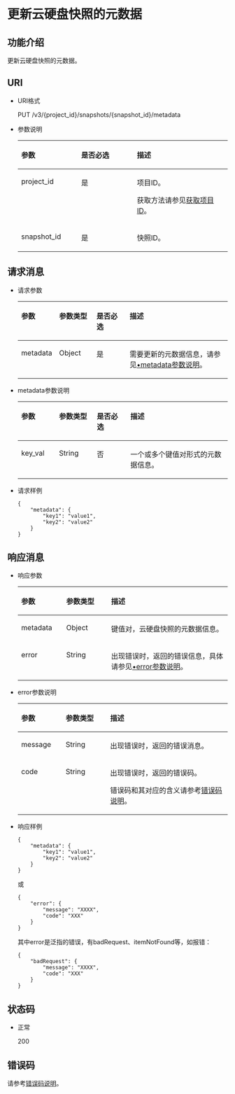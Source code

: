 # 更新云硬盘快照的元数据<a name="evs_04_3065"></a>

## 功能介绍<a name="section4805694511340"></a>

更新云硬盘快照的元数据。

## URI<a name="section268627411340"></a>

-   URI格式

    PUT /v3/\{project\_id\}/snapshots/\{snapshot\_id\}/metadata

-   参数说明

    <a name="table5655293911340"></a>
    <table><thead align="left"><tr id="row4718979611340"><th class="cellrowborder" valign="top" width="28.57%" id="mcps1.1.4.1.1"><p id="p6427715211340"><a name="p6427715211340"></a><a name="p6427715211340"></a>参数</p>
    </th>
    <th class="cellrowborder" valign="top" width="26.529999999999998%" id="mcps1.1.4.1.2"><p id="p3906685711340"><a name="p3906685711340"></a><a name="p3906685711340"></a>是否必选</p>
    </th>
    <th class="cellrowborder" valign="top" width="44.9%" id="mcps1.1.4.1.3"><p id="p1029885411340"><a name="p1029885411340"></a><a name="p1029885411340"></a>描述</p>
    </th>
    </tr>
    </thead>
    <tbody><tr id="row2890086411340"><td class="cellrowborder" valign="top" width="28.57%" headers="mcps1.1.4.1.1 "><p id="p5926863811340"><a name="p5926863811340"></a><a name="p5926863811340"></a>project_id</p>
    </td>
    <td class="cellrowborder" valign="top" width="26.529999999999998%" headers="mcps1.1.4.1.2 "><p id="p3603037711340"><a name="p3603037711340"></a><a name="p3603037711340"></a>是</p>
    </td>
    <td class="cellrowborder" valign="top" width="44.9%" headers="mcps1.1.4.1.3 "><p id="p3277940011340"><a name="p3277940011340"></a><a name="p3277940011340"></a>项目ID。</p>
    <p id="p55811451337"><a name="p55811451337"></a><a name="p55811451337"></a>获取方法请参见<a href="获取项目ID.md">获取项目ID</a>。</p>
    </td>
    </tr>
    <tr id="row2657914711340"><td class="cellrowborder" valign="top" width="28.57%" headers="mcps1.1.4.1.1 "><p id="p542726811340"><a name="p542726811340"></a><a name="p542726811340"></a>snapshot_id</p>
    </td>
    <td class="cellrowborder" valign="top" width="26.529999999999998%" headers="mcps1.1.4.1.2 "><p id="p3695552511340"><a name="p3695552511340"></a><a name="p3695552511340"></a>是</p>
    </td>
    <td class="cellrowborder" valign="top" width="44.9%" headers="mcps1.1.4.1.3 "><p id="p4060754311340"><a name="p4060754311340"></a><a name="p4060754311340"></a>快照ID。</p>
    </td>
    </tr>
    </tbody>
    </table>


## 请求消息<a name="section87667311340"></a>

-   请求参数

    <a name="evs_04_2102_table31588048"></a>
    <table><thead align="left"><tr id="evs_04_2102_row57330849"><th class="cellrowborder" valign="top" width="17.82178217821782%" id="mcps1.1.5.1.1"><p id="evs_04_2102_p13287175"><a name="evs_04_2102_p13287175"></a><a name="evs_04_2102_p13287175"></a>参数</p>
    </th>
    <th class="cellrowborder" valign="top" width="17.82178217821782%" id="mcps1.1.5.1.2"><p id="evs_04_2102_p2519427"><a name="evs_04_2102_p2519427"></a><a name="evs_04_2102_p2519427"></a>参数类型</p>
    </th>
    <th class="cellrowborder" valign="top" width="15.841584158415841%" id="mcps1.1.5.1.3"><p id="evs_04_2102_p2747002"><a name="evs_04_2102_p2747002"></a><a name="evs_04_2102_p2747002"></a>是否必选</p>
    </th>
    <th class="cellrowborder" valign="top" width="48.51485148514851%" id="mcps1.1.5.1.4"><p id="evs_04_2102_p21180630"><a name="evs_04_2102_p21180630"></a><a name="evs_04_2102_p21180630"></a>描述</p>
    </th>
    </tr>
    </thead>
    <tbody><tr id="evs_04_2102_row53167494153413"><td class="cellrowborder" valign="top" width="17.82178217821782%" headers="mcps1.1.5.1.1 "><p id="evs_04_2102_p11599783153413"><a name="evs_04_2102_p11599783153413"></a><a name="evs_04_2102_p11599783153413"></a>metadata</p>
    </td>
    <td class="cellrowborder" valign="top" width="17.82178217821782%" headers="mcps1.1.5.1.2 "><p id="evs_04_2102_p58405153413"><a name="evs_04_2102_p58405153413"></a><a name="evs_04_2102_p58405153413"></a>Object</p>
    </td>
    <td class="cellrowborder" valign="top" width="15.841584158415841%" headers="mcps1.1.5.1.3 "><p id="evs_04_2102_p4730855153413"><a name="evs_04_2102_p4730855153413"></a><a name="evs_04_2102_p4730855153413"></a>是</p>
    </td>
    <td class="cellrowborder" valign="top" width="48.51485148514851%" headers="mcps1.1.5.1.4 "><p id="evs_04_2102_p47654998153413"><a name="evs_04_2102_p47654998153413"></a><a name="evs_04_2102_p47654998153413"></a>需要更新的元数据信息，请参见<a href="#evs_04_2102_li54973602211845">•metadata参数说明</a>。</p>
    </td>
    </tr>
    </tbody>
    </table>

-   <a name="evs_04_2102_li54973602211845"></a>metadata参数说明

    <a name="evs_04_2102_table32717123212358"></a>
    <table><thead align="left"><tr id="evs_04_2102_row2280240212358"><th class="cellrowborder" valign="top" width="18%" id="mcps1.1.5.1.1"><p id="evs_04_2102_p50481723212358"><a name="evs_04_2102_p50481723212358"></a><a name="evs_04_2102_p50481723212358"></a>参数</p>
    </th>
    <th class="cellrowborder" valign="top" width="18%" id="mcps1.1.5.1.2"><p id="evs_04_2102_p62487767212358"><a name="evs_04_2102_p62487767212358"></a><a name="evs_04_2102_p62487767212358"></a>参数类型</p>
    </th>
    <th class="cellrowborder" valign="top" width="16%" id="mcps1.1.5.1.3"><p id="evs_04_2102_p28344363212358"><a name="evs_04_2102_p28344363212358"></a><a name="evs_04_2102_p28344363212358"></a>是否必选</p>
    </th>
    <th class="cellrowborder" valign="top" width="48%" id="mcps1.1.5.1.4"><p id="evs_04_2102_p14192096212358"><a name="evs_04_2102_p14192096212358"></a><a name="evs_04_2102_p14192096212358"></a>描述</p>
    </th>
    </tr>
    </thead>
    <tbody><tr id="evs_04_2102_row8709150212358"><td class="cellrowborder" valign="top" width="18%" headers="mcps1.1.5.1.1 "><p id="evs_04_2102_p34352524212358"><a name="evs_04_2102_p34352524212358"></a><a name="evs_04_2102_p34352524212358"></a>key_val</p>
    </td>
    <td class="cellrowborder" valign="top" width="18%" headers="mcps1.1.5.1.2 "><p id="evs_04_2102_p31091026212358"><a name="evs_04_2102_p31091026212358"></a><a name="evs_04_2102_p31091026212358"></a>String</p>
    </td>
    <td class="cellrowborder" valign="top" width="16%" headers="mcps1.1.5.1.3 "><p id="evs_04_2102_p35345177212358"><a name="evs_04_2102_p35345177212358"></a><a name="evs_04_2102_p35345177212358"></a>否</p>
    </td>
    <td class="cellrowborder" valign="top" width="48%" headers="mcps1.1.5.1.4 "><p id="evs_04_2102_p44387080212358"><a name="evs_04_2102_p44387080212358"></a><a name="evs_04_2102_p44387080212358"></a>一个或多个键值对形式的元数据信息。</p>
    </td>
    </tr>
    </tbody>
    </table>

-   请求样例

    ```
    {
        "metadata": {
            "key1": "value1", 
            "key2": "value2"
        }
    }
    ```


## 响应消息<a name="section5147449911340"></a>

-   响应参数

    <a name="evs_04_2102_table11977025201856"></a>
    <table><thead align="left"><tr id="evs_04_2102_row8102228201856"><th class="cellrowborder" valign="top" width="21.43%" id="mcps1.1.4.1.1"><p id="evs_04_2102_p52300707201856"><a name="evs_04_2102_p52300707201856"></a><a name="evs_04_2102_p52300707201856"></a>参数</p>
    </th>
    <th class="cellrowborder" valign="top" width="21.43%" id="mcps1.1.4.1.2"><p id="evs_04_2102_p3642697315541"><a name="evs_04_2102_p3642697315541"></a><a name="evs_04_2102_p3642697315541"></a>参数类型</p>
    </th>
    <th class="cellrowborder" valign="top" width="57.14%" id="mcps1.1.4.1.3"><p id="evs_04_2102_p17319263201856"><a name="evs_04_2102_p17319263201856"></a><a name="evs_04_2102_p17319263201856"></a>描述</p>
    </th>
    </tr>
    </thead>
    <tbody><tr id="evs_04_2102_row60683035201856"><td class="cellrowborder" valign="top" width="21.43%" headers="mcps1.1.4.1.1 "><p id="evs_04_2102_p16378828201856"><a name="evs_04_2102_p16378828201856"></a><a name="evs_04_2102_p16378828201856"></a>metadata</p>
    </td>
    <td class="cellrowborder" valign="top" width="21.43%" headers="mcps1.1.4.1.2 "><p id="evs_04_2102_p6490369115541"><a name="evs_04_2102_p6490369115541"></a><a name="evs_04_2102_p6490369115541"></a>Object</p>
    </td>
    <td class="cellrowborder" valign="top" width="57.14%" headers="mcps1.1.4.1.3 "><p id="evs_04_2102_p20205612201856"><a name="evs_04_2102_p20205612201856"></a><a name="evs_04_2102_p20205612201856"></a>键值对，云硬盘快照的元数据信息。</p>
    </td>
    </tr>
    <tr id="evs_04_2102_row2012491218193"><td class="cellrowborder" valign="top" width="21.43%" headers="mcps1.1.4.1.1 "><p id="evs_04_2102_p129522216412"><a name="evs_04_2102_p129522216412"></a><a name="evs_04_2102_p129522216412"></a>error</p>
    </td>
    <td class="cellrowborder" valign="top" width="21.43%" headers="mcps1.1.4.1.2 "><p id="evs_04_2102_p1595262111415"><a name="evs_04_2102_p1595262111415"></a><a name="evs_04_2102_p1595262111415"></a>String</p>
    </td>
    <td class="cellrowborder" valign="top" width="57.14%" headers="mcps1.1.4.1.3 "><p id="evs_04_2102_p109527215417"><a name="evs_04_2102_p109527215417"></a><a name="evs_04_2102_p109527215417"></a>出现错误时，返回的错误信息，具体请参见<a href="#evs_04_2102_li0419202382514">•error参数说明</a>。</p>
    </td>
    </tr>
    </tbody>
    </table>

-   <a name="evs_04_2102_li0419202382514"></a>error参数说明

    <a name="evs_04_2102_evs_04_2013_table15441099103019"></a>
    <table><thead align="left"><tr id="evs_04_2102_evs_04_2013_row54094047103019"><th class="cellrowborder" valign="top" width="21.17788221177882%" id="mcps1.1.4.1.1"><p id="evs_04_2102_evs_04_2013_p19541716103019"><a name="evs_04_2102_evs_04_2013_p19541716103019"></a><a name="evs_04_2102_evs_04_2013_p19541716103019"></a>参数</p>
    </th>
    <th class="cellrowborder" valign="top" width="21.17788221177882%" id="mcps1.1.4.1.2"><p id="evs_04_2102_evs_04_2013_p39375186103019"><a name="evs_04_2102_evs_04_2013_p39375186103019"></a><a name="evs_04_2102_evs_04_2013_p39375186103019"></a>参数类型</p>
    </th>
    <th class="cellrowborder" valign="top" width="57.64423557644236%" id="mcps1.1.4.1.3"><p id="evs_04_2102_evs_04_2013_p38578950103019"><a name="evs_04_2102_evs_04_2013_p38578950103019"></a><a name="evs_04_2102_evs_04_2013_p38578950103019"></a>描述</p>
    </th>
    </tr>
    </thead>
    <tbody><tr id="evs_04_2102_evs_04_2013_row59401790103019"><td class="cellrowborder" valign="top" width="21.17788221177882%" headers="mcps1.1.4.1.1 "><p id="evs_04_2102_evs_04_2013_p46815658103019"><a name="evs_04_2102_evs_04_2013_p46815658103019"></a><a name="evs_04_2102_evs_04_2013_p46815658103019"></a>message</p>
    </td>
    <td class="cellrowborder" valign="top" width="21.17788221177882%" headers="mcps1.1.4.1.2 "><p id="evs_04_2102_evs_04_2013_p33971979103019"><a name="evs_04_2102_evs_04_2013_p33971979103019"></a><a name="evs_04_2102_evs_04_2013_p33971979103019"></a>String</p>
    </td>
    <td class="cellrowborder" valign="top" width="57.64423557644236%" headers="mcps1.1.4.1.3 "><p id="evs_04_2102_evs_04_2013_p21623243103019"><a name="evs_04_2102_evs_04_2013_p21623243103019"></a><a name="evs_04_2102_evs_04_2013_p21623243103019"></a>出现错误时，返回的错误消息。</p>
    </td>
    </tr>
    <tr id="evs_04_2102_evs_04_2013_row60391466103019"><td class="cellrowborder" valign="top" width="21.17788221177882%" headers="mcps1.1.4.1.1 "><p id="evs_04_2102_evs_04_2013_p59870541103019"><a name="evs_04_2102_evs_04_2013_p59870541103019"></a><a name="evs_04_2102_evs_04_2013_p59870541103019"></a>code</p>
    </td>
    <td class="cellrowborder" valign="top" width="21.17788221177882%" headers="mcps1.1.4.1.2 "><p id="evs_04_2102_evs_04_2013_p17675690103019"><a name="evs_04_2102_evs_04_2013_p17675690103019"></a><a name="evs_04_2102_evs_04_2013_p17675690103019"></a>String</p>
    </td>
    <td class="cellrowborder" valign="top" width="57.64423557644236%" headers="mcps1.1.4.1.3 "><p id="evs_04_2102_evs_04_2013_p6087468103019"><a name="evs_04_2102_evs_04_2013_p6087468103019"></a><a name="evs_04_2102_evs_04_2013_p6087468103019"></a>出现错误时，返回的错误码。</p>
    <p id="evs_04_2102_evs_04_2013_p54787218103019"><a name="evs_04_2102_evs_04_2013_p54787218103019"></a><a name="evs_04_2102_evs_04_2013_p54787218103019"></a>错误码和其对应的含义请参考<a href="错误码说明.md">错误码说明</a>。</p>
    </td>
    </tr>
    </tbody>
    </table>

-   响应样例

    ```
    {
        "metadata": {
            "key1": "value1", 
            "key2": "value2"
        }
    }
    ```

    或

    ```
    {
        "error": {
            "message": "XXXX", 
            "code": "XXX"
        }
    }
    ```

    其中error是泛指的错误，有badRequest、itemNotFound等，如报错：

    ```
    {
        "badRequest": {
            "message": "XXXX", 
            "code": "XXX"
        }
    }
    ```


## 状态码<a name="section1751558211340"></a>

-   正常

    200


## 错误码<a name="section431317151242"></a>

请参考[错误码说明](错误码说明.md)。

